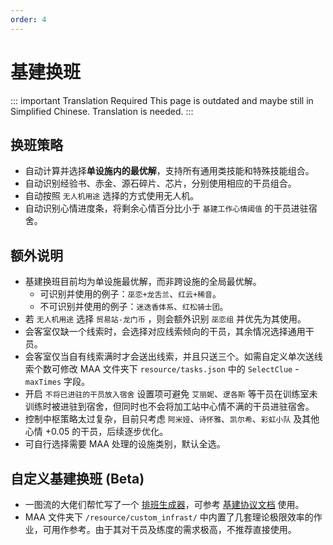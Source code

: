 ```yaml
---
order: 4
---
```


# 基建换班

::: important Translation Required
This page is outdated and maybe still in Simplified Chinese. Translation is needed.
:::

## 换班策略

- 自动计算并选择**单设施内的最优解**，支持所有通用类技能和特殊技能组合。
- 自动识别经验书、赤金、源石碎片、芯片，分别使用相应的干员组合。
- 自动按照 `无人机用途` 选择的方式使用无人机。
- 自动识别心情进度条，将剩余心情百分比小于 `基建工作心情阈值` 的干员进驻宿舍。

## 额外说明

- 基建换班目前均为单设施最优解，而非跨设施的全局最优解。
  - 可识别并使用的例子：`巫恋+龙舌兰`、`红云+稀音`。
  - 不可识别并使用的例子：`迷迭香体系`、`红松骑士团`。
- 若 `无人机用途` 选择 `贸易站-龙门币` ，则会额外识别 `巫恋组` 并优先为其使用。
- 会客室仅缺一个线索时，会选择对应线索倾向的干员，其余情况选择通用干员。
- 会客室仅当自有线索满时才会送出线索，并且只送三个。如需自定义单次送线索个数可修改 MAA 文件夹下 `resource/tasks.json` 中的 `SelectClue` - `maxTimes` 字段。
- 开启 `不将已进驻的干员放入宿舍` 设置项可避免 `艾丽妮`、`逻各斯` 等干员在训练室未训练时被进驻到宿舍，但同时也不会将加工站中心情不满的干员进驻宿舍。
- 控制中枢策略太过复杂，目前只考虑 `阿米娅`、`诗怀雅`、`凯尔希`、`彩虹小队` 及其他心情 +0.05 的干员，后续逐步优化。
- 可自行选择需要 MAA 处理的设施类别，默认全选。

## 自定义基建换班 (Beta)

- 一图流的大佬们帮忙写了一个 [排班生成器](https://ark.yituliu.cn/tools/schedule)，可参考 [基建协议文档](../../protocol/base-scheduling-schema.md) 使用。
- MAA 文件夹下 `/resource/custom_infrast/` 中内置了几套理论极限效率的作业，可用作参考。由于其对干员及练度的需求极高，不推荐直接使用。
